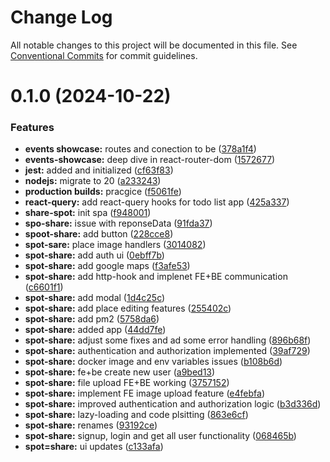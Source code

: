 # Change Log

All notable changes to this project will be documented in this file.
See [Conventional Commits](https://conventionalcommits.org) for commit guidelines.

# 0.1.0 (2024-10-22)

### Features

-   **events showcase:** routes and conection to be ([378a1f4](https://github.com/paulAlexSerban/wbk--mern-playground/commit/378a1f477428bff0158817e2406dd5f77dab6657))
-   **events-showcase:** deep dive in react-router-dom ([1572677](https://github.com/paulAlexSerban/wbk--mern-playground/commit/157267729e61176dff10eaeff2fd22c5d884ae68))
-   **jest:** added and initialized ([cf63f83](https://github.com/paulAlexSerban/wbk--mern-playground/commit/cf63f838e1137207013fb01cfabdda09803345c9))
-   **nodejs:** migrate to 20 ([a233243](https://github.com/paulAlexSerban/wbk--mern-playground/commit/a2332439e35173ea708412c62392cf369142c685))
-   **production builds:** pracgice ([f5061fe](https://github.com/paulAlexSerban/wbk--mern-playground/commit/f5061feeb1ce06af5f4fff22a35f5ad2923f8fc2))
-   **react-query:** add react-query hooks for todo list app ([425a337](https://github.com/paulAlexSerban/wbk--mern-playground/commit/425a33739bcf18da0c30ae394e4431913e1cfc78))
-   **share-spot:** init spa ([f948001](https://github.com/paulAlexSerban/wbk--mern-playground/commit/f94800108f7c582f6a69e76e285f2979c1c0e69a))
-   **spo-share:** issue with reponseData ([91fda37](https://github.com/paulAlexSerban/wbk--mern-playground/commit/91fda373f5f8b946b80d7a93880ac2324e3a5687))
-   **spoot-share:** add button ([228cce8](https://github.com/paulAlexSerban/wbk--mern-playground/commit/228cce8cb4aa08bd0b2e6ff1bf0cc10e8ad2dfa0))
-   **spot-sare:** place image handlers ([3014082](https://github.com/paulAlexSerban/wbk--mern-playground/commit/3014082bbea5b577188110ca83d26cc2b9ab36c7))
-   **spot-share:** add auth ui ([0ebff7b](https://github.com/paulAlexSerban/wbk--mern-playground/commit/0ebff7ba595d861d83334b571e5e5aa4f7900479))
-   **spot-share:** add google maps ([f3afe53](https://github.com/paulAlexSerban/wbk--mern-playground/commit/f3afe53b2e5b299ded600d591b1d68102ea1fcdb))
-   **spot-share:** add http-hook and implenet FE+BE communication ([c6601f1](https://github.com/paulAlexSerban/wbk--mern-playground/commit/c6601f14cd88cc9b02943f377e1a52f95b776d1b))
-   **spot-share:** add modal ([1d4c25c](https://github.com/paulAlexSerban/wbk--mern-playground/commit/1d4c25c781bd9b5bdb44d93fe152f13d4ffa48ca))
-   **spot-share:** add place editing features ([255402c](https://github.com/paulAlexSerban/wbk--mern-playground/commit/255402c007078942e792ca8bc22adfa014d047e7))
-   **spot-share:** add pm2 ([5758da6](https://github.com/paulAlexSerban/wbk--mern-playground/commit/5758da6309c83a081c2483500dccd496815bd6c6))
-   **spot-share:** added app ([44dd7fe](https://github.com/paulAlexSerban/wbk--mern-playground/commit/44dd7fe872518526500ceab7fa8ca6ac8b4e5814))
-   **spot-share:** adjust some fixes and ad some error handling ([896b68f](https://github.com/paulAlexSerban/wbk--mern-playground/commit/896b68f33245d6690a71b4d6e87d72f621d4e2aa))
-   **spot-share:** authentication and authorization implemented ([39af729](https://github.com/paulAlexSerban/wbk--mern-playground/commit/39af729b3de6e15268dd6fe1c0a22dfec03bdd61))
-   **spot-share:** docker image and env variables issues ([b108b6d](https://github.com/paulAlexSerban/wbk--mern-playground/commit/b108b6d71a368b2f5a903f3608d39b62563b917f))
-   **spot-share:** fe+be create new user ([a9bed13](https://github.com/paulAlexSerban/wbk--mern-playground/commit/a9bed1356e65339b6bceba7de15eab78cb3fc7c1))
-   **spot-share:** file upload FE+BE working ([3757152](https://github.com/paulAlexSerban/wbk--mern-playground/commit/3757152dd8de16ec069e53fffb91189d9967ac29))
-   **spot-share:** implement FE image upload feature ([e4febfa](https://github.com/paulAlexSerban/wbk--mern-playground/commit/e4febfa77488bec7a07a982ecedecac2674e3911))
-   **spot-share:** improved authentication and authorization logic ([b3d336d](https://github.com/paulAlexSerban/wbk--mern-playground/commit/b3d336d654a9338d899f8b65c6f0ae5b2af9f656))
-   **spot-share:** lazy-loading and code plsitting ([863e6cf](https://github.com/paulAlexSerban/wbk--mern-playground/commit/863e6cf0bebed7ac1b8317406a5dcc49d61fc562))
-   **spot-share:** renames ([93192ce](https://github.com/paulAlexSerban/wbk--mern-playground/commit/93192ce3cf97a0fe4a1849df4f7994a5af467740))
-   **spot-share:** signup, login and get all user functionality ([068465b](https://github.com/paulAlexSerban/wbk--mern-playground/commit/068465b7afee43a851ff32c8175e396fe694fc44))
-   **spot=share:** ui updates ([c133afa](https://github.com/paulAlexSerban/wbk--mern-playground/commit/c133afaa3a2fbccae596d7cead898e1a3a0c4f98))
